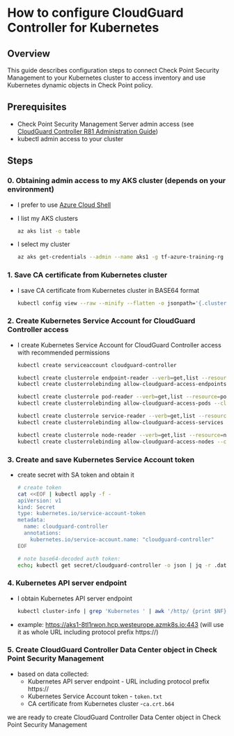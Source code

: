 # How to configure CloudGuard Controller for Kubernetes

## Overview

This guide describes configuration steps to connect Check Point Security Management to your Kubernetes cluster to access inventory and use Kubernetes dynamic objects in Check Point policy.

## Prerequisites

- Check Point Security Management Server admin access (see [CloudGuard Controller R81 Administration Guide](https://sc1.checkpoint.com/documents/R81/WebAdminGuides/EN/CP_R81_CloudGuard_Controller_AdminGuide/Topics-CGRDG/Supported-Data-Centers-Kubernetes.htm?tocpath=Supported%20Data%20Centers%7C_____6))
- kubectl admin access to your cluster

## Steps

### 0. Obtaining admin access to my AKS cluster (depends on your environment)

- I prefer to use [Azure Cloud Shell](https://shell.azure.com/)

- I list my AKS clusters

  ```bash
  az aks list -o table
  ```

- I select my cluster

  ```bash
  az aks get-credentials --admin --name aks1 -g tf-azure-training-rg
  ```


### 1. Save CA certificate from Kubernetes cluster

- I save CA certificate from Kubernetes cluster in BASE64 format

  ```bash
  kubectl config view --raw --minify --flatten -o jsonpath='{.clusters[].cluster.certificate-authority-data}' | tee ca.crt.b64
  ```

### 2. Create Kubernetes Service Account for CloudGuard Controller access

- I create Kubernetes Service Account for CloudGuard Controller access with recommended permissions

  ```bash
  kubectl create serviceaccount cloudguard-controller

  kubectl create clusterrole endpoint-reader --verb=get,list --resource=endpoints
  kubectl create clusterrolebinding allow-cloudguard-access-endpoints --clusterrole=endpoint-reader --serviceaccount=default:cloudguard-controller

  kubectl create clusterrole pod-reader --verb=get,list --resource=pods
  kubectl create clusterrolebinding allow-cloudguard-access-pods --clusterrole=pod-reader --serviceaccount=default:cloudguard-controller

  kubectl create clusterrole service-reader --verb=get,list --resource=services
  kubectl create clusterrolebinding allow-cloudguard-access-services --clusterrole=service-reader --serviceaccount=default:cloudguard-controller

  kubectl create clusterrole node-reader --verb=get,list --resource=nodes
  kubectl create clusterrolebinding allow-cloudguard-access-nodes --clusterrole=node-reader --serviceaccount=default:cloudguard-controller
  
  ```

### 3. Create and save Kubernetes Service Account token

- create secret with SA token and obtain it

  ```bash
  # create token
  cat <<EOF | kubectl apply -f -
  apiVersion: v1
  kind: Secret
  type: kubernetes.io/service-account-token
  metadata:
    name: cloudguard-controller
    annotations:
      kubernetes.io/service-account.name: "cloudguard-controller"
  EOF

  # note base64-decoded auth token:
  echo; kubectl get secret/cloudguard-controller -o json | jq -r .data.token | base64 -d | tee token.txt ; echo; echo
  ```

### 4. Kubernetes API server endpoint

- I obtain Kubernetes API server endpoint

  ```bash
  kubectl cluster-info | grep 'Kubernetes ' | awk '/http/ {print $NF}'
  ```

- example: https://aks1-8tl1rwon.hcp.westeurope.azmk8s.io:443 (will use it as whole URL including protocol prefix https://)

### 5. Create CloudGuard Controller Data Center object in Check Point Security Management

- based on data collected:
    - Kubernetes API server endpoint - URL including protocol prefix https://
    - Kubernetes Service Account token - `token.txt`
    - CA certificate from Kubernetes cluster -`ca.crt.b64`

we are ready to create CloudGuard Controller Data Center object in Check Point Security Management

